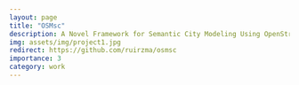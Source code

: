 ```yaml
---
layout: page
title: "OSMsc"
description: A Novel Framework for Semantic City Modeling Using OpenStreetMap
img: assets/img/project1.jpg
redirect: https://github.com/ruirzma/osmsc 
importance: 3
category: work
---
```

